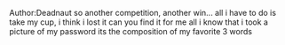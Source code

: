 Author:Deadnaut
so another competition, another win... all i have to do is take my cup, i think i lost it can you find it for me all i know that i took a picture of my password its the composition of my favorite 3 words
